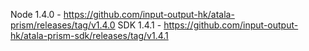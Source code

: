 Node 1.4.0 - https://github.com/input-output-hk/atala-prism/releases/tag/v1.4.0
SDK 1.4.1 - https://github.com/input-output-hk/atala-prism-sdk/releases/tag/v1.4.1
